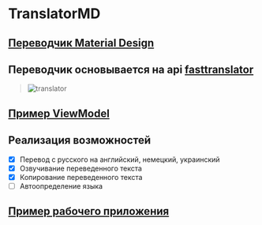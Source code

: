# TranslatorMD
## [Переводчик Material Design](https://github.com/alexmihalyk23/TranslatorMD)
## Переводчик основывается на api [fasttranslator](https://fasttranslator.herokuapp.com/api)
> ![translator](https://user-images.githubusercontent.com/35634279/102473690-56bfb180-408a-11eb-862e-fa2e8ed2d7d5.png)
## [Пример ViewModel](https://github.com/alexmihalyk23/TranslatorMD/blob/master/TranslatorMD/ViewModels/MainWindowViewModel.cs)

## Реализация возможностей

- [x] Перевод с русского на английский, немецкий, украинский
- [x] Озвучивание переведенного текста
- [x] Копирование переведенного текста
- [ ] Автоопределение языка

## [Пример рабочего приложения](https://github.com/alexmihalyk23/TranslatorMD/releases)

